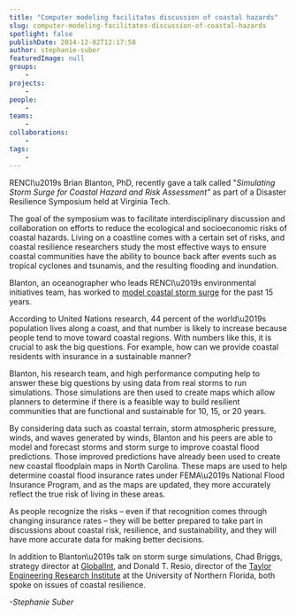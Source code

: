 ```yaml
---
title: "Computer modeling facilitates discussion of coastal hazards"
slug: computer-modeling-facilitates-discussion-of-coastal-hazards
spotlight: false
publishDate: 2014-12-02T12:17:58
author: stephanie-suber
featuredImage: null
groups:
    - 
projects:
    - 
people:
    - 
teams: 
    - 
collaborations:
    - 
tags:
    - 
---
```

<p>RENCI\u2019s Brian Blanton, PhD, recently gave a talk called "<em>Simulating Storm Surge for Coastal Hazard and Risk Assessment"</em> as part of a Disaster Resilience Symposium held at Virginia Tech.</p>
<p>The goal of the symposium was to facilitate interdisciplinary discussion and collaboration on efforts to reduce the ecological and socioeconomic risks of coastal hazards. Living on a coastline comes with a certain set of risks, and coastal resilience researchers study the most effective ways to ensure coastal communities have the ability to bounce back after events such as tropical cyclones and tsunamis, and the resulting flooding and inundation.</p>
<p><!--more--></p>
<p>Blanton, an oceanographer who leads RENCI\u2019s environmental initiatives team, has worked to <a href="https://renci.org/research/coastal-hazards-modeling/" target="_blank">model coastal storm surge</a> for the past 15 years.</p>
<p>According to United Nations research, 44 percent of the world\u2019s population lives along a coast, and that number is likely to increase because people tend to move toward coastal regions. With numbers like this, it is crucial to ask the big questions. For example, how can we provide coastal residents with insurance in a sustainable manner?</p>
<p>Blanton, his research team, and high performance computing help to answer these big questions by using data from real storms to run simulations. Those simulations are then used to create maps which allow planners to determine if there is a feasible way to build resilient communities that are functional and sustainable for 10, 15, or 20 years.</p>
<p>By considering data such as coastal terrain, storm atmospheric pressure, winds, and waves generated by winds, Blanton and his peers are able to model and forecast storms and storm surge to improve coastal flood predictions. Those improved predictions have already been used to create new coastal floodplain maps in North Carolina. These maps are used to help determine coastal flood insurance rates under FEMA\u2019s National Flood Insurance Program, and as the maps are updated, they more accurately reflect the true risk of living in these areas.</p>
<p>As people recognize the risks &#8211; even if that recognition comes through changing insurance rates &#8211; they will be better prepared to take part in discussions about coastal risk, resilience, and sustainability, and they will have more accurate data for making better decisions.</p>
<p>In addition to Blanton\u2019s talk on storm surge simulations, Chad Briggs, strategy director at <a href="http://www.globalint.org/GlobalInt/Global_Interconnections_LLC_%28GlobalInt%29_Home.html" target="_blank">GlobalInt</a>, and Donald T. Resio, director of the <a href="http://www.unf.edu/bio/dept/650130/" target="_blank">Taylor Engineering Research Institute</a> at the University of Northern Florida, both spoke on issues of coastal resilience.</p>
<p><em>-Stephanie Suber</em></p>
<!-- AddThis Advanced Settings generic via filter on the_content --><!-- AddThis Share Buttons generic via filter on the_content -->
